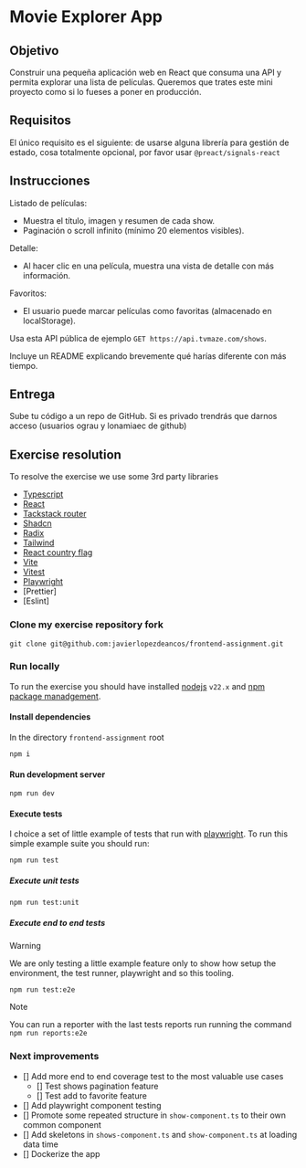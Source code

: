 # Movie Explorer App

## Objetivo

Construir una pequeña aplicación web en React que consuma una API y permita explorar una lista de películas. Queremos que trates este mini proyecto como si lo fueses a poner en producción.

## Requisitos

El único requisito es el siguiente: de usarse alguna librería para gestión de estado, cosa totalmente opcional, por favor usar `@preact/signals-react`

## Instrucciones

Listado de películas:

- Muestra el título, imagen y resumen de cada show.
- Paginación o scroll infinito (mínimo 20 elementos visibles).

Detalle:

- Al hacer clic en una película, muestra una vista de detalle con más información.

Favoritos:

- El usuario puede marcar películas como favoritas (almacenado en localStorage).

Usa esta API pública de ejemplo `GET https://api.tvmaze.com/shows`.

Incluye un README explicando brevemente qué harías diferente con más tiempo.

## Entrega

Sube tu código a un repo de GitHub. Si es privado trendrás que darnos acceso (usuarios ograu y lonamiaec de github)

## Exercise resolution

To resolve the exercise we use some 3rd party libraries

- [Typescript](https://www.typescriptlang.org)
- [React](https://react.dev)
- [Tackstack router](https://tanstack.com/router/latest)
- [Shadcn](https://ui.shadcn.com)
- [Radix](https://www.radix-ui.com)
- [Tailwind](https://tailwindcss.com)
- [React country flag](https://github.com/lazicnemanja/react-country-flags)
- [Vite](https://vite.dev)
- [Vitest](https://vitest.dev)
- [Playwright](https://playwright.dev/)
- [Prettier]
- [Eslint]

### Clone my exercise repository fork

```shell
git clone git@github.com:javierlopezdeancos/frontend-assignment.git
```

### Run locally

To run the exercise you should have installed [nodejs](https://nodejs.org/en) `v22.x` and [npm package manadgement](https://docs.npmjs.com).

#### Install dependencies

In the directory `frontend-assignment` root

```shell
npm i
```

#### Run development server

```shell
npm run dev
```

#### Execute tests

I choice a set of little example of tests that run with [playwright](https://playwright.dev/). To run this simple example suite you should run:

```shell
npm run test
```

##### Execute unit tests

```shell
npm run test:unit
```

##### Execute end to end tests

> [!WARNING]
> We are only testing a little example feature only to show how setup the environment, the test runner, playwright and so this tooling.

```shell
npm run test:e2e
```

> [!NOTE]
> You can run a reporter with the last tests reports run running the command `npm run reports:e2e`

### Next improvements

- [] Add more end to end coverage test to the most valuable use cases
  - [] Test shows pagination feature
  - [] Test add to favorite feature
- [] Add playwright component testing
- [] Promote some repeated structure in `show-component.ts` to their own common component
- [] Add skeletons in `shows-component.ts` and `show-component.ts` at loading data time
- [] Dockerize the app
